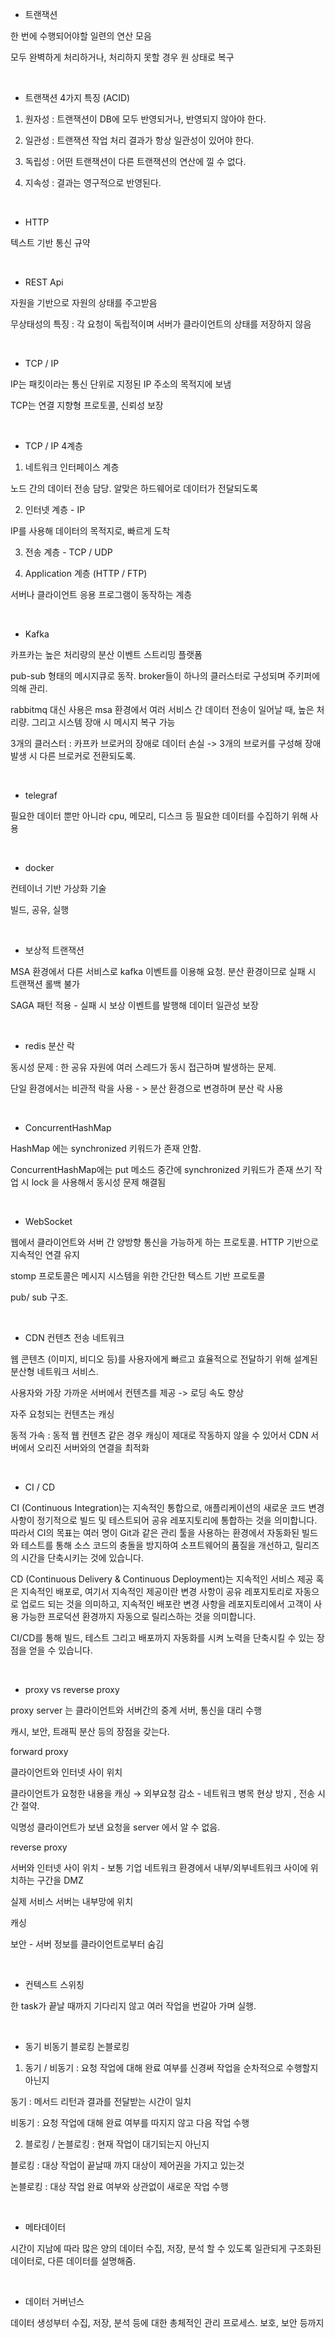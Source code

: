 - 트랜잭션

한 번에 수행되어야할 일련의 연산 모음

모두 완벽하게 처리하거나, 처리하지 못할 경우 원 상태로 복구

<br/>

- 트랜잭션 4가지 특징 (ACID)

1. 원자성 : 트랜잭션이 DB에 모두 반영되거나, 반영되지 않아야 한다.

2. 일관성 : 트랜잭션 작업 처리 결과가 항상 일관성이 있어야 한다.

3. 독립성 : 어떤 트랜잭션이 다른 트랜잭션의 연산에 낄 수 없다.

4. 지속성 : 결과는 영구적으로 반영된다.

<br/>

- HTTP

텍스트 기반 통신 규약

<br/>

- REST Api

 자원을 기반으로 자원의 상태를 주고받음

 무상태성의 특징 : 각 요청이 독립적이며 서버가 클라이언트의 상태를 저장하지 않음

 <br/>

 - TCP / IP

IP는 패킷이라는 통신 단위로 지정된 IP 주소의 목적지에 보냄

TCP는 연결 지향형 프로토콜, 신뢰성 보장

<br/>

- TCP / IP 4계층

1. 네트워크 인터페이스 계층

노드 간의 데이터 전송 담당. 알맞은 하드웨어로 데이터가 전달되도록

2. 인터넷 계층 - IP

IP를 사용해 데이터의 목적지로, 빠르게 도착

3. 전송 계층 - TCP / UDP

4. Application 계층 (HTTP / FTP)

서버나 클라이언트 응용 프로그램이 동작하는 계층

<br/>

- Kafka

카프카는 높은 처리량의 분산 이벤트 스트리밍 플랫폼

pub-sub 형태의 메시지큐로 동작. broker들이 하나의 클러스터로 구성되며 주키퍼에 의해 관리.

rabbitmq 대신 사용은 msa 환경에서 여러 서비스 간 데이터 전송이 일어날 때, 높은 처리량. 그리고 시스템 장애 시 메시지 복구 가능

3개의 클러스터 : 카프카 브로커의 장애로 데이터 손실 -> 3개의 브로커를 구성해 장애 발생 시 다른 브로커로 전환되도록.

<br/>

- telegraf

필요한 데이터 뿐만 아니라 cpu, 메모리, 디스크 등 필요한 데이터를 수집하기 위해 사용

<br/>

- docker

컨테이너 기반 가상화 기술

빌드, 공유, 실행

<br/>

- 보상적 트랜잭션

MSA 환경에서 다른 서비스로 kafka 이벤트를 이용해 요청. 분산 환경이므로 실패 시 트랜잭션 롤백 불가

SAGA 패턴 적용 - 실패 시 보상 이벤트를 발행해 데이터 일관성 보장

<br/>

- redis 분산 락

동시성 문제 : 한 공유 자원에 여러 스레드가 동시 접근하며 발생하는 문제.

단일 환경에서는 비관적 락을 사용 - > 분산 환경으로 변경하며 분산 락 사용


<br/>

- ConcurrentHashMap

HashMap 에는 synchronized 키워드가 존재 안함.

ConcurrentHashMap에는 put 메소드 중간에 synchronized 키워드가 존재 쓰기 작업 시 lock 을 사용해서 동시성 문제 해결됨

<br/>

- WebSocket

웹에서 클라이언트와 서버 간 양방향 통신을 가능하게 하는 프로토콜. HTTP 기반으로 지속적인 연결 유지

stomp 프로토콜은 메시지 시스템을 위한 간단한 텍스트 기반 프로토콜

pub/ sub 구조.

<br/>

- CDN 컨텐츠 전송 네트워크

웹 콘텐츠 (이미지, 비디오 등)를 사용자에게 빠르고 효율적으로 전달하기 위해 설계된 분산형 네트워크 서비스.

사용자와 가장 가까운 서버에서 컨텐츠를 제공 -> 로딩 속도 향상

자주 요청되는 컨텐츠는 캐싱 

동적 가속 : 동적 웹 컨텐츠 같은 경우 캐싱이 제대로 작동하지 않을 수 있어서 CDN 서버에서 오리진 서버와의 연결을 최적화

<br/>

- CI / CD

CI (Continuous Integration)는 지속적인 통합으로, 애플리케이션의 새로운 코드 변경 사항이 정기적으로 빌드 및 테스트되어 공유 레포지토리에 통합하는 것을 의미합니다.
따라서 CI의 목표는 여러 명이 Git과 같은 관리 툴을 사용하는 환경에서 자동화된 빌드와 테스트를 통해 소스 코드의 충돌을 방지하여 소프트웨어의 품질을 개선하고, 릴리즈의 시간을 단축시키는 것에 있습니다.

CD (Continuous Delivery & Continuous Deployment)는 지속적인 서비스 제공 혹은 지속적인 배포로, 여기서 지속적인 제공이란 변경 사항이 공유 레포지토리로 자동으로 업로드 되는 것을 의미하고, 지속적인 배포란 변경 사항을 레포지토리에서 고객이 사용 가능한 프로덕션 환경까지 자동으로 릴리스하는 것을 의미합니다.

CI/CD를 통해 빌드, 테스트 그리고 배포까지 자동화를 시켜 노력을 단축시킬 수 있는 장점을 얻을 수 있습니다.

<br/>

- proxy vs reverse proxy

proxy server 는 클라이언트와 서버간의 중계 서버, 통신을 대리 수행

캐시, 보안, 트래픽 분산 등의 장점을 갖는다.

forward proxy 

클라이언트와 인터넷 사이 위치

클라이언트가 요청한 내용을 캐싱 → 외부요청 감소 - 네트워크 병목 현상 방지 , 전송 시간 절약. 

익명성 클라이언트가 보낸 요청을 server 에서 알 수 없음.

reverse proxy

서버와 인터넷 사이 위치 - 보통 기업 네트워크 환경에서 내부/외부네트워크 사이에 위치하는 구간을 DMZ 

실제 서비스 서버는 내부망에 위치

캐싱

보안 - 서버 정보를 클라이언트로부터 숨김

<br/>

- 컨텍스트 스위칭

한 task가 끝날 때까지 기다리지 않고 여러 작업을 번갈아 가며 실행.

<br/>

- 동기 비동기 블로킹 논블로킹

1. 동기 / 비동기 : 요청 작업에 대해 완료 여부를 신경써 작업을 순차적으로 수행할지 아닌지

동기 : 메서드 리턴과 결과를 전달받는 시간이 일치

비동기 : 요청 작업에 대해 완료 여부를 따지지 않고 다음 작업 수행

2. 블로킹 / 논블로킹 : 현재 작업이 대기되는지 아닌지

블로킹 : 대상 작업이 끝날때 까지 대상이 제어권을 가지고 있는것

논블로킹 : 대상 작업 완료 여부와 상관없이 새로운 작업 수행

<br/>

- 메타데이터

시간이 지남에 따라 많은 양의 데이터 수집, 저장, 분석 할 수 있도록 일관되게 구조화된 데이터로, 다른 데이터를 설명해줌.

<br/>

- 데이터 거버넌스

데이터 생성부터 수집, 저장, 분석 등에 대한 총체적인 관리 프로세스. 보호, 보안 등까지

